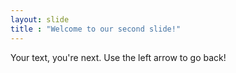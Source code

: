 ```yaml
---
layout: slide
title : "Welcome to our second slide!"
---
```

Your text, you're next.
Use the left arrow to go back!
